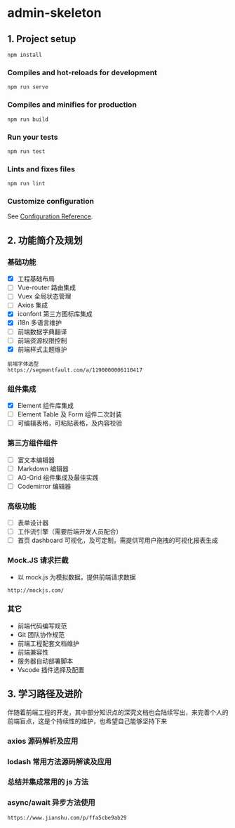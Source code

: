 # admin-skeleton

## 1. Project setup
```
npm install
```

### Compiles and hot-reloads for development
```
npm run serve
```

### Compiles and minifies for production
```
npm run build
```

### Run your tests
```
npm run test
```

### Lints and fixes files
```
npm run lint
```

### Customize configuration
See [Configuration Reference](https://cli.vuejs.org/config/).

## 2. 功能简介及规划

### **基础功能**
- [x] 工程基础布局
- [ ] Vue-router 路由集成
- [ ] Vuex 全局状态管理
- [ ] Axios 集成
- [x] iconfont 第三方图标库集成
- [x] i18n 多语言维护
- [ ] 前端数据字典翻译
- [ ] 前端资源权限控制
- [x] 前端样式主题维护
```
前端字体选型
https://segmentfault.com/a/1190000006110417
```
### **组件集成**
- [x] Element 组件库集成
- [ ] Element Table 及 Form 组件二次封装
- [ ] 可编辑表格，可粘贴表格，及内容校验
### **第三方组件组件**
- [ ] 富文本编辑器
- [ ] Markdown 编辑器
- [ ] AG-Grid 组件集成及最佳实践
- [ ] Codemirror 编辑器
### **高级功能**
- [ ] 表单设计器
- [ ] 工作流引擎（需要后端开发人员配合）
- [ ] 首页 dashboard 可视化，及可定制，需提供可用户拖拽的可视化报表生成
### **Mock.JS 请求拦截**
- 以 mock.js 为模拟数据，提供前端请求数据
```
http://mockjs.com/
```
### **其它**
- 前端代码编写规范
- Git 团队协作规范
- 前端工程配套文档维护
- 前端兼容性
- 服务器自动部署脚本
- Vscode 插件选择及配置

## 3. 学习路径及进阶

伴随着前端工程的开发，其中部分知识点的深究文档也会陆续写出，来完善个人的前端盲点，这是个持续性的维护，也希望自己能够坚持下来

### **axios 源码解析及应用**
### **lodash 常用方法源码解读及应用**
### **总结并集成常用的 js 方法**
### **async/await 异步方法使用**
```
https://www.jianshu.com/p/ffa5cbe9ab29
```